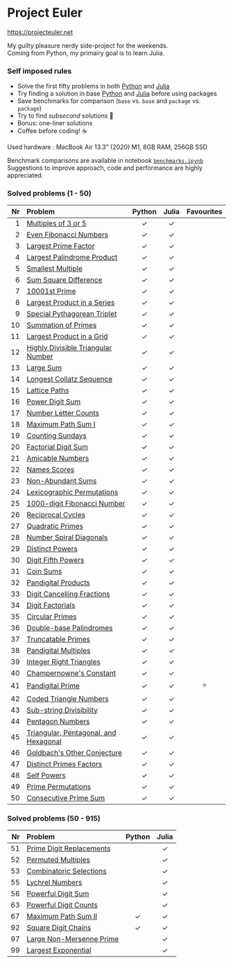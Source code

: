 # Project Euler

https://projecteuler.net  

My guilty pleasure nerdy side-project for the weekends.  
Coming from Python, my primairy goal is to learn Julia.

### Self imposed rules

- Solve the first fifty problems in both [Python](https://www.python.org/) and [Julia](https://julialang.org/)
- Try finding a solution in base [Python](https://www.python.org/) and [Julia](https://julialang.org/) before using packages
- Save benchmarks for comparison (`base` vs. `base` and `package` vs. `package`)
- Try to find _subsecond_ solutions  🚀
- Bonus: one-liner solutions
- Coffee before coding!  ☕️

Used hardware : MacBook Air 13.3" (2020) M1, 8GB RAM, 256GB SSD  

Benchmark comparisons are available in notebook [`benchmarks.ipynb`](https://github.com/Brinkhuis/Euler/blob/main/benchmarks.ipynb)  
Suggestions to improve approach, code and performance are highly appreciated.


### Solved problems (1 - 50)

| Nr  | Problem                                                                      | Python | Julia | Favourites |
|----:|:-----------------------------------------------------------------------------|:------:|:-----:|:-----------:
|   1 | [Multiples of 3 or 5](https://projecteuler.net/problem=1)                    | ✓      | ✓     |            |
|   2 | [Even Fibonacci Numbers](https://projecteuler.net/problem=2)                 | ✓      | ✓     |            |
|   3 | [Largest Prime Factor](https://projecteuler.net/problem=3)                   | ✓      | ✓     |            |
|   4 | [Largest Palindrome Product](https://projecteuler.net/problem=4)             | ✓      | ✓     |            |
|   5 | [Smallest Multiple](https://projecteuler.net/problem=5)                      | ✓      | ✓     |            |
|   6 | [Sum Square Difference](https://projecteuler.net/problem=6)                  | ✓      | ✓     |            |
|   7 | [10001st Prime](https://projecteuler.net/problem=7)                          | ✓      | ✓     |            |
|   8 | [Largest Product in a Series](https://projecteuler.net/problem=8)            | ✓      | ✓     |            |
|   9 | [Special Pythagorean Triplet](https://projecteuler.net/problem=9)            | ✓      | ✓     |            |
|  10 | [Summation of Primes](https://projecteuler.net/problem=10)                   | ✓      | ✓     |            |
|  11 | [Largest Product in a Grid](https://projecteuler.net/problem=11)             | ✓      | ✓     |            |
|  12 | [Highly Divisible Triangular Number](https://projecteuler.net/problem=12)    | ✓      | ✓     |            |
|  13 | [Large Sum](https://projecteuler.net/problem=13)                             | ✓      | ✓     |            |
|  14 | [Longest Collatz Sequence](https://projecteuler.net/problem=14)              | ✓      | ✓     |            |
|  15 | [Lattice Paths](https://projecteuler.net/problem=15)                         | ✓      | ✓     |            |
|  16 | [Power Digit Sum](https://projecteuler.net/problem=16)                       | ✓      | ✓     |            |
|  17 | [Number Letter Counts](https://projecteuler.net/problem=17)                  | ✓      | ✓     |            |
|  18 | [Maximum Path Sum I](https://projecteuler.net/problem=18)                    | ✓      | ✓     |            |
|  19 | [Counting Sundays](https://projecteuler.net/problem=19)                      | ✓      | ✓     |            |
|  20 | [Factorial Digit Sum](https://projecteuler.net/problem=20)                   | ✓      | ✓     |            |
|  21 | [Amicable Numbers](https://projecteuler.net/problem=21)                      | ✓      | ✓     |            |
|  22 | [Names Scores](https://projecteuler.net/problem=22)                          | ✓      | ✓     |            |
|  23 | [Non-Abundant Sums](https://projecteuler.net/problem=23)                     | ✓      | ✓     |            |
|  24 | [Lexicographic Permutations](https://projecteuler.net/problem=24)            | ✓      | ✓     |            |
|  25 | [1000-digit Fibonacci Number](https://projecteuler.net/problem=25)           | ✓      | ✓     |            |
|  26 | [Reciprocal Cycles](https://projecteuler.net/problem=26)                     | ✓      | ✓     |            |
|  27 | [Quadratic Primes](https://projecteuler.net/problem=27)                      | ✓      | ✓     |            |
|  28 | [Number Spiral Diagonals](https://projecteuler.net/problem=28)               | ✓      | ✓     |            |
|  29 | [Distinct Powers](https://projecteuler.net/problem=29)                       | ✓      | ✓     |            |
|  30 | [Digit Fifth Powers](https://projecteuler.net/problem=30)                    | ✓      | ✓     |            |
|  31 | [Coin Sums](https://projecteuler.net/problem=31)                             | ✓      | ✓     |            |
|  32 | [Pandigital Products](https://projecteuler.net/problem=32)                   | ✓      | ✓     |            |
|  33 | [Digit Cancelling Fractions](https://projecteuler.net/problem=33)            | ✓      | ✓     |            |
|  34 | [Digit Factorials](https://projecteuler.net/problem=34)                      | ✓      | ✓     |            |
|  35 | [Circular Primes](https://projecteuler.net/problem=35)                       | ✓      | ✓     |            |
|  36 | [Double-base Palindromes](https://projecteuler.net/problem=36)               | ✓      | ✓     |            |
|  37 | [Truncatable Primes](https://projecteuler.net/problem=37)                    | ✓      | ✓     |            |
|  38 | [Pandigital Multiples](https://projecteuler.net/problem=38)                  | ✓      | ✓     |            |
|  39 | [Integer Right Triangles](https://projecteuler.net/problem=39)               | ✓      | ✓     |            |
|  40 | [Champernowne's Constant](https://projecteuler.net/problem=40)               | ✓      | ✓     |            |
|  41 | [Pandigital Prime](https://projecteuler.net/problem=41)                      | ✓      | ✓     | ⭐️         |
|  42 | [Coded Triangle Numbers](https://projecteuler.net/problem=42)                | ✓      | ✓     |            |
|  43 | [Sub-string Divisibility](https://projecteuler.net/problem=43)               | ✓      | ✓     |            |
|  44 | [Pentagon Numbers](https://projecteuler.net/problem=44)                      | ✓      | ✓     |            |
|  45 | [Triangular, Pentagonal, and Hexagonal](https://projecteuler.net/problem=45) | ✓      | ✓     |            |
|  46 | [Goldbach's Other Conjecture](https://projecteuler.net/problem=46)           | ✓      | ✓     |            |
|  47 | [Distinct Primes Factors](https://projecteuler.net/problem=47)               | ✓      | ✓     |            |
|  48 | [Self Powers](https://projecteuler.net/problem=48)                           | ✓      | ✓     |            |
|  49 | [Prime Permutations](https://projecteuler.net/problem=49)                    | ✓      | ✓     |            |
|  50 | [Consecutive Prime Sum](https://projecteuler.net/problem=50)                 | ✓      | ✓     |            |


### Solved problems (50 - 915)

| Nr  | Problem                                                                      | Python | Julia |
|----:|:-----------------------------------------------------------------------------|:------:|:-----:|
|  51 | [Prime Digit Replacements](https://projecteuler.net/problem=51)              |        | ✓     |
|  52 | [Permuted Multiples](https://projecteuler.net/problem=52)                    |        | ✓     |
|  53 | [Combinatoric Selections](https://projecteuler.net/problem=53)               |        | ✓     |
|  55 | [Lychrel Numbers](https://projecteuler.net/problem=55)                       |        | ✓     |
|  56 | [Powerful Digit Sum](https://projecteuler.net/problem=56)                    |        | ✓     |
|  63 | [Powerful Digit Counts](https://projecteuler.net/problem=63)                 |        | ✓     |
|  67 | [Maximum Path Sum II](https://projecteuler.net/problem=67)                   | ✓      | ✓     |
|  92 | [Square Digit Chains](https://projecteuler.net/problem=92)                   | ✓      | ✓     |
|  97 | [Large Non-Mersenne Prime](https://projecteuler.net/problem=97)              |        | ✓     |
|  99 | [Largest Exponential](https://projecteuler.net/problem=99)                   |        | ✓     |
